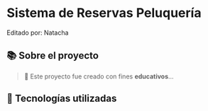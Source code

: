 # Sistema de Reservas Peluquería
Editado por: Natacha

## 📚 Sobre el proyecto

> 📌 Este proyecto fue creado con fines **educativos**...

## 🧠 Tecnologías utilizadas